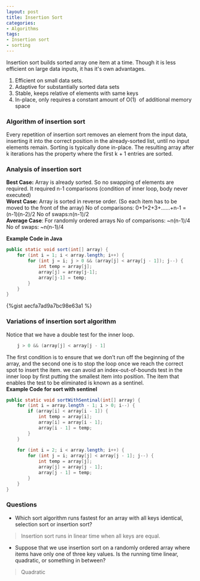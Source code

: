 ```yaml
---
layout: post
title: Insertion Sort
categories:
- Algorithms
tags:
- Insertion sort
- sorting
---
```


Insertion sort builds sorted array one item at a time. Though it is less efficient on large data inputs, it has it's own advantages.

1. Efficient on small data sets.
2. Adaptive for substantially sorted data sets
3. Stable, keeps relative of elements with same keys
4. In-place, only requires a constant amount of O(1)  of additional memory space

### Algorithm of insertion sort

Every repetition of insertion sort removes an element from the input data, inserting it into the correct position in the already-sorted list, until no input elements remain. Sorting is typically done in-place. The resulting array after k iterations has the property where the first k + 1 entries are sorted.

### Analysis of insertion sort
**Best Case:** Array is already sorted. So no swapping of elements are required. It required n-1 comparisons (condition of inner loop, body never executed)  
**Worst Case:** Array is sorted in reverse order. (So each item has to be moved to the front of the array)
No of comparisons: 0+1+2+3+......+n-1 = (n-1)(n-2)/2
No of swaps:n(n-1)/2  
**Average Case**: For randomly ordered arrays
No of comparisons: ~n(n-1)/4
No of swaps: ~n(n-1)/4

**Example Code in Java** 

```java
public static void sort(int[] array) {
   	for (int i = 1; i < array.length; i++) {
   		for (int j = i; j > 0 && (array[j] < array[j - 1]); j--) {
   			int temp = array[j];
   			array[j] = array[j-1];
   			array[j-1] = temp;
   		}
   	}
}
```


{%gist aecfa7ad9a7bc98e63a1 %}

### Variations of insertion sort algorithm

Notice that we have a double test for the inner loop.  
 
```java
    j > 0 && (array[j] < array[j - 1]
```


The first condition is to ensure that we don’t run off the beginning of the array, and the second one is to stop the loop once we reach the correct spot to insert the item. we can avoid an index-out-of-bounds test in the inner loop by first putting the smallest item into position. The item that enables the test to be eliminated is known as a sentinel.  
**Example Code for sort with sentinel**
 

```java    
public static void sortWithSentinal(int[] array) {
   	for (int i = array.length - 1; i > 0; i--) {
   		if (array[i] < array[i - 1]) {
   			int temp = array[i];
   			array[i] = array[i - 1];
   			array[i - 1] = temp;
   		}
   	}
   
   	for (int i = 2; i < array.length; i++) {
   		for (int j = i; array[j] < array[j - 1]; j--) {
   			int temp = array[j];
   			array[j] = array[j - 1];
   			array[j - 1] = temp;
   		}
   	}
}

```



### Questions
* Which sort algorithm runs fastest for an array with all keys identical, selection sort or insertion sort?  
> Insertion sort runs in linear time when all keys are equal.

* Suppose that we use insertion sort on a randomly ordered array where items have only one of three key values. Is the running time linear, quadratic, or something in between?  
> Quadratic
